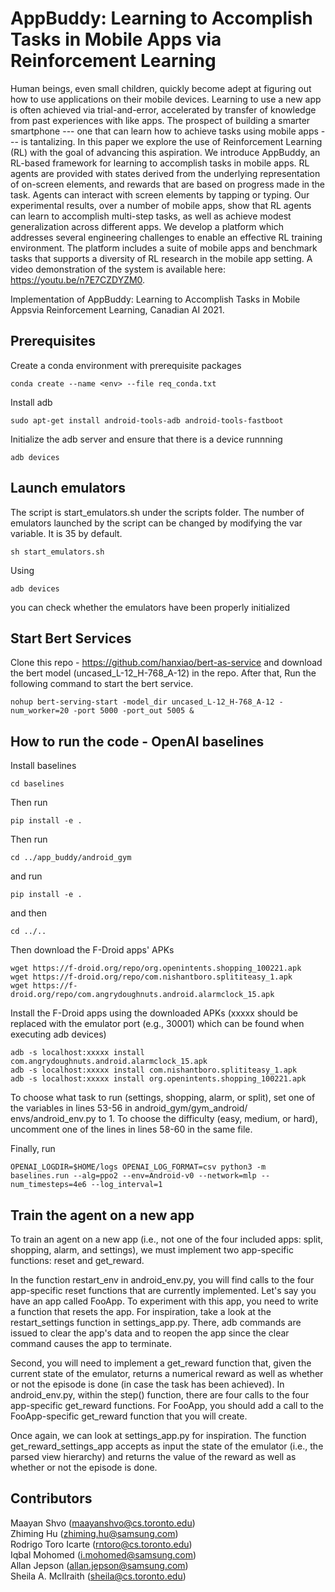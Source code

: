 # AppBuddy: Learning to Accomplish Tasks in Mobile Apps via Reinforcement Learning
Human beings, even small children, quickly become adept at figuring out how to use applications on their mobile devices. Learning to use a new app is often achieved via trial-and-error, accelerated by transfer of knowledge from past experiences with like apps. The prospect of building a smarter smartphone --- one that can learn how to achieve tasks using mobile apps --- is tantalizing. In this paper we explore the use of Reinforcement Learning (RL) with the goal of advancing this aspiration. We introduce AppBuddy, an RL-based framework for learning to accomplish tasks in mobile apps. RL agents are provided with states derived from the underlying representation of on-screen elements, and rewards that are based on progress made in the task. Agents can interact with screen elements by tapping or typing. Our experimental results, over a number of mobile apps, show that RL agents can learn to accomplish multi-step tasks, as well as achieve modest generalization across different apps. We develop a platform which addresses several engineering challenges to enable an effective RL training environment. The platform includes a suite of mobile apps and benchmark tasks that supports a diversity of RL research in the mobile app setting. A video demonstration of the system is available here: https://youtu.be/n7E7CZDYZM0.

Implementation of AppBuddy: Learning to Accomplish Tasks in Mobile Appsvia Reinforcement Learning, Canadian AI 2021. 

## Prerequisites
Create a conda environment with prerequisite packages
```
conda create --name <env> --file req_conda.txt
```

Install adb
```
sudo apt-get install android-tools-adb android-tools-fastboot
```

Initialize the adb server and ensure that there is a device runnning

```
adb devices
```

## Launch emulators

The script is start_emulators.sh under the scripts folder. The number of emulators launched by the script can be changed by modifying the var variable. It is 35 by default.
```
sh start_emulators.sh
```
Using 
```
adb devices
```
you can check whether the emulators have been properly initialized

## Start Bert Services
Clone this repo - https://github.com/hanxiao/bert-as-service and download the bert model (uncased_L-12_H-768_A-12) in the repo. After that, Run the following command to start the bert service. 

```
nohup bert-serving-start -model_dir uncased_L-12_H-768_A-12 -num_worker=20 -port 5000 -port_out 5005 &
```

## How to run the code - OpenAI baselines

Install baselines
```
cd baselines
```
Then run
```
pip install -e .
```
Then run
```
cd ../app_buddy/android_gym
```
and run

```
pip install -e .
```
and then 
```
cd ../..
```
Then download the F-Droid apps' APKs
```
wget https://f-droid.org/repo/org.openintents.shopping_100221.apk
wget https://f-droid.org/repo/com.nishantboro.splititeasy_1.apk
wget https://f-droid.org/repo/com.angrydoughnuts.android.alarmclock_15.apk
```
Install the F-Droid apps using the downloaded APKs (xxxxx should be replaced with the emulator port (e.g., 30001) which can be found when executing adb devices)
```
adb -s localhost:xxxxx install com.angrydoughnuts.android.alarmclock_15.apk
adb -s localhost:xxxxx install com.nishantboro.splititeasy_1.apk
adb -s localhost:xxxxx install org.openintents.shopping_100221.apk
```

To choose what task to run (settings, shopping, alarm, or split), set one of the variables in lines 53-56 in android_gym⁩/gym_android⁩/⁨envs/android_env.py⁩ to 1. To choose the difficulty (easy, medium, or hard), uncomment one of the lines in lines 58-60 in the same file.

Finally, run

```
OPENAI_LOGDIR=$HOME/logs OPENAI_LOG_FORMAT=csv python3 -m baselines.run --alg=ppo2 --env=Android-v0 --network=mlp --num_timesteps=4e6 --log_interval=1
```
## Train the agent on a new app

To train an agent on a new app (i.e., not one of the four included apps: split, shopping, alarm, and settings), we must implement two app-specific functions: reset and get_reward.

In the function restart_env in android_env.py, you will find calls to the four app-specific reset functions that are currently implemented. Let's say you have an app called FooApp. To experiment with this app, you need to write a function that resets the app. For inspiration, take a look at the restart_settings function in settings_app.py. There, adb commands are issued to clear the app's data and to reopen the app since the clear command causes the app to terminate.

Second, you will need to implement a get_reward function that, given the current state of the emulator, returns a numerical reward as well as whether or not the episode is done (in case the task has been achieved). In android_env.py, within the step() function, there are four calls to the four app-specific get_reward functions. For FooApp, you should add a call to the FooApp-specific get_reward function that you will create.

Once again, we can look at settings_app.py for inspiration. The function get_reward_settings_app accepts as input the state of the emulator (i.e., the parsed view hierarchy) and returns the value of the reward as well as whether or not the episode is done. 

## Contributors
Maayan Shvo (maayanshvo@cs.toronto.edu) \
Zhiming Hu (zhiming.hu@samsung.com) \
Rodrigo	Toro Icarte (rntoro@cs.toronto.edu)\
Iqbal Mohomed (i.mohomed@samsung.com)\
Allan	Jepson (allan.jepson@samsung.com)\
Sheila A.	McIlraith	(sheila@cs.toronto.edu)

